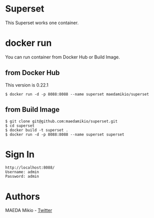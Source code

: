 # Superset

This Superset works one container.

# docker run

You can run container from Docker Hub or Build Image.

## from Docker Hub

This version is 0.22.1

```
$ docker run -d -p 8088:8088 --name superset maedamikio/superset
```

## from Build Image

```
$ git clone git@github.com:maedamikio/superset.git
$ cd superset
$ docker build -t superset .
$ docker run -d -p 8088:8088 --name superset superset
```

# Sign In

```
http://localhost:8088/
Username: admin
Password: admin
```

# Authors

MAEDA Mikio - [Twitter](https://twitter.com/maeda_mikio)
